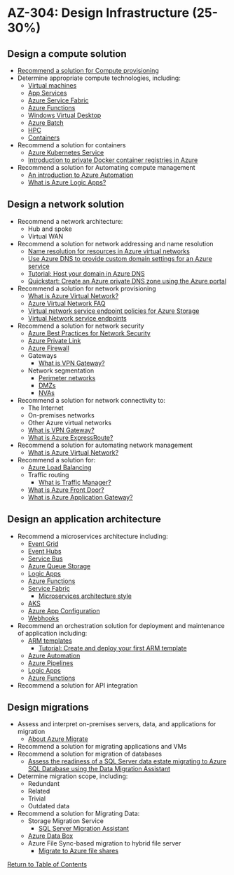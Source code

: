 # AZ-304: Design Infrastructure (25-30%)

## Design a compute solution
- [Recommend a solution for Compute provisioning](https://docs.microsoft.com/en-us/azure/architecture/guide/technology-choices/compute-decision-tree)
- Determine appropriate compute technologies, including:
  - [Virtual machines](https://docs.microsoft.com/en-us/azure/virtual-machines)
  - [App Services](https://docs.microsoft.com/en-us/azure/app-service)
  - [Azure Service Fabric](https://docs.microsoft.com/en-us/azure/service-fabric/service-fabric-overview)
  - [Azure Functions](https://docs.microsoft.com/en-us/azure/azure-functions/functions-overview)
  - [Windows Virtual Desktop](https://docs.microsoft.com/en-us/azure/virtual-desktop/overview)
  - [Azure Batch](https://docs.microsoft.com/en-us/azure/batch/batch-technical-overview)
  - [HPC](https://azure.microsoft.com/en-us/solutions/high-performance-computing/)
  - [Containers](https://docs.microsoft.com/en-us/azure/container-instances/container-instances-overview)
- Recommend a solution for containers
  - [Azure Kubernetes Service](https://docs.microsoft.com/en-us/azure/aks/intro-kubernetes)
  - [Introduction to private Docker container registries in Azure](https://docs.microsoft.com/en-us/azure/container-registry/container-registry-intro)
- Recommend a solution for Automating compute management
  - [An introduction to Azure Automation](https://docs.microsoft.com/en-us/azure/automation/automation-intro)
  - [What is Azure Logic Apps?](https://docs.microsoft.com/en-us/azure/logic-apps/logic-apps-overview)

## Design a network solution
- Recommend a network architecture:
  - Hub and spoke
  - Virtual WAN
- Recommend a solution for network addressing and name resolution
  - [Name resolution for resources in Azure virtual networks](https://docs.microsoft.com/en-us/azure/virtual-network/virtual-networks-name-resolution-for-vms-and-role-instances)
  - [Use Azure DNS to provide custom domain settings for an Azure service](https://docs.microsoft.com/en-us/azure/dns/dns-custom-domain)
  - [Tutorial: Host your domain in Azure DNS](https://docs.microsoft.com/en-us/azure/dns/dns-delegate-domain-azure-dns)
  - [Quickstart: Create an Azure private DNS zone using the Azure portal](https://docs.microsoft.com/en-us/azure/dns/private-dns-getstarted-portal)
- Recommend a solution for network provisioning
  - [What is Azure Virtual Network?](https://docs.microsoft.com/en-us/azure/virtual-network/virtual-networks-overview)
  - [Azure Virtual Network FAQ](https://docs.microsoft.com/en-us/azure/virtual-network/virtual-networks-faq)
  - [Virtual network service endpoint policies for Azure Storage](https://docs.microsoft.com/en-us/azure/virtual-network/virtual-network-service-endpoint-policies-overview)
  - [Virtual Network service endpoints](https://docs.microsoft.com/en-us/azure/virtual-network/virtual-network-service-endpoints-overview)
- Recommend a solution for network security
  - [Azure Best Practices for Network Security](https://docs.microsoft.com/en-us/azure/security/fundamentals/network-best-practices)
  - [Azure Private Link](https://docs.microsoft.com/en-us/azure/private-link/private-link-overview)
  - [Azure Firewall](https://docs.microsoft.com/en-us/azure/firewall/overview)
  - Gateways
    - [What is VPN Gateway?](https://docs.microsoft.com/en-us/azure/vpn-gateway/vpn-gateway-about-vpngateways)
  - Network segmentation
    - [Perimeter networks](https://docs.microsoft.com/en-us/azure/cloud-adoption-framework/ready/azure-best-practices/perimeter-networks)
    - [DMZs](https://docs.microsoft.com/en-us/azure/cloud-adoption-framework/decision-guides/software-defined-network/cloud-dmz)
    - [NVAs](https://docs.microsoft.com/en-us/azure/architecture/reference-architectures/dmz/nva-ha)
- Recommend a solution for network connectivity to:
  - The Internet
  - On-premises networks
  - Other Azure virtual networks
  - [What is VPN Gateway?](https://docs.microsoft.com/en-us/azure/vpn-gateway/vpn-gateway-about-vpngateways)
  - [What is Azure ExpressRoute?](https://docs.microsoft.com/en-us/azure/expressroute/expressroute-introduction)
- Recommend a solution for automating network management
  - [What is Azure Virtual Network?](https://docs.microsoft.com/en-us/azure/virtual-network/virtual-networks-overview)
- Recommend a solution for:
  - [Azure Load Balancing](https://docs.microsoft.com/en-us/azure/architecture/guide/technology-choices/load-balancing-overview)
  - Traffic routing
    - [What is Traffic Manager?](https://docs.microsoft.com/en-us/azure/traffic-manager/traffic-manager-overview)
  - [What is Azure Front Door?](https://docs.microsoft.com/en-us/azure/frontdoor/front-door-overview)
  - [What is Azure Application Gateway?](https://docs.microsoft.com/en-us/azure/application-gateway/overview)

## Design an application architecture
- Recommend a microservices architecture including:
  - [Event Grid](https://docs.microsoft.com/en-us/azure/event-grid/overview)
  - [Event Hubs](https://docs.microsoft.com/en-us/azure/event-hubs/event-hubs-about)
  - [Service Bus](https://docs.microsoft.com/en-us/azure/service-bus-messaging/service-bus-messaging-overview)
  - [Azure Queue Storage](https://docs.microsoft.com/en-us/azure/storage/queues/storage-queues-introduction)
  - [Logic Apps](https://docs.microsoft.com/en-us/azure/logic-apps/logic-apps-overview)
  - [Azure Functions](https://docs.microsoft.com/en-us/azure/azure-functions/functions-overview)
  - [Service Fabric](https://docs.microsoft.com/en-us/azure/service-fabric/service-fabric-overview)
    - [Microservices architecture style](https://docs.microsoft.com/en-us/azure/architecture/guide/architecture-styles/microservices)
  - [AKS](https://azure.microsoft.com/en-ca/services/kubernetes-service)
  - [Azure App Configuration]()
  - [Webhooks](https://docs.microsoft.com/en-us/azure/automation/automation-webhooks)
- Recommend an orchestration solution for deployment and maintenance of application including:
  - [ARM templates](https://docs.microsoft.com/en-us/azure/azure-resource-manager/templates/overview)
    - [Tutorial: Create and deploy your first ARM template](https://docs.microsoft.com/en-us/azure/azure-resource-manager/templates/template-tutorial-create-first-template)
  - [Azure Automation]()
  - [Azure Pipelines]()
  - [Logic Apps](https://docs.microsoft.com/en-us/azure/logic-apps/logic-apps-overview)
  - [Azure Functions](https://docs.microsoft.com/en-us/azure/azure-functions/functions-overview)
- Recommend a solution for API integration

## Design migrations
- Assess and interpret on-premises servers, data, and applications for migration
  - [About Azure Migrate](https://docs.microsoft.com/en-us/azure/migrate/migrate-services-overview)
- Recommend a solution for migrating applications and VMs
- Recommend a solution for migration of databases
  - [Assess the readiness of a SQL Server data estate migrating to Azure SQL Database using the Data Migration Assistant](https://docs.microsoft.com/en-us/sql/dma/dma-assess-sql-data-estate-to-sqldb)
- Determine migration scope, including:
  - Redundant
  - Related
  - Trivial
  - Outdated data
- Recommend a solution for Migrating Data:
  - Storage Migration Service
    - [SQL Server Migration Assistant](https://docs.microsoft.com/en-us/sql/ssma/sql-server-migration-assistant)
  - [Azure Data Box](https://docs.microsoft.com/en-us/azure/databox/data-box-overview)
  - Azure File Sync-based migration to hybrid file server
    - [Migrate to Azure file shares](https://docs.microsoft.com/en-us/azure/storage/files/storage-files-migration-overview)

[Return to Table of Contents](README.md)